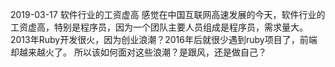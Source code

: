 2019-03-17 软件行业的工资虚高
感觉在中国互联网高速发展的今天，软件行业的工资虚高，特别是程序员，因为一个团队主要人员组成是程序员，需求量大。 2013年Ruby开发很火，因为创业浪潮？2016年后就很少遇到ruby项目了，前端却越来越火了。 所以该如何面对这些浪潮？是跟风，还是做自己？
